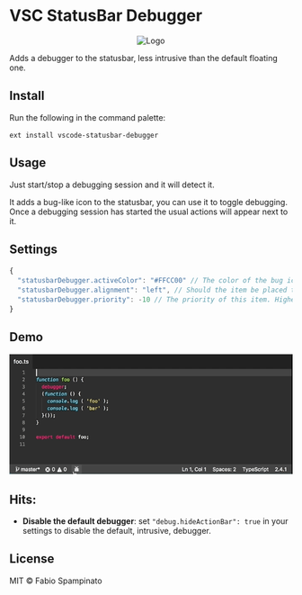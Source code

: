 # VSC StatusBar Debugger

<p align="center">
  <img src="https://raw.githubusercontent.com/fabiospampinato/vscode-statusbar-debugger/master/resources/logo-128x128.png" alt="Logo">
</p>

Adds a debugger to the statusbar, less intrusive than the default floating one.

## Install

Run the following in the command palette:

```shell
ext install vscode-statusbar-debugger
```

## Usage

Just start/stop a debugging session and it will detect it.

It adds a bug-like icon to the statusbar, you can use it to toggle debugging. Once a debugging session has started the usual actions will appear next to it.

## Settings

```js
{
  "statusbarDebugger.activeColor": "#FFCC00" // The color of the bug icon when active
  "statusbarDebugger.alignment": "left", // Should the item be placed to the left or right?
  "statusbarDebugger.priority": -10 // The priority of this item. Higher value means the item should be shown more to the left
}
```

## Demo

![Demo](resources/demo.gif)

## Hits:

- **Disable the default debugger**: set `"debug.hideActionBar": true` in your settings to disable the default, intrusive, debugger.

## License

MIT © Fabio Spampinato
